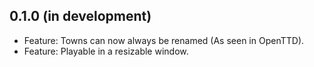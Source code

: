 0.1.0 (in development)
------------------------------------------------------------------------
- Feature: Towns can now always be renamed (As seen in OpenTTD).
- Feature: Playable in a resizable window.
